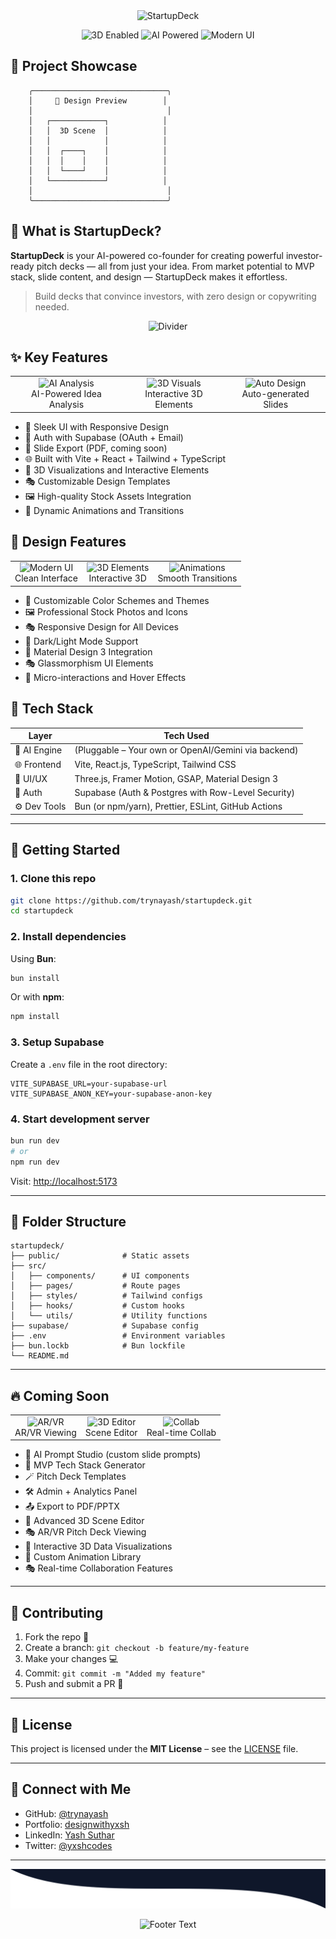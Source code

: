 <div align="center">
  <img src="https://readme-typing-svg.herokuapp.com?font=Fira+Code&weight=500&size=40&pause=1000&color=2E9AFE&center=true&vCenter=true&random=false&width=600&height=100&lines=🚀+StartupDeck;AI+Deck+Maker" alt="StartupDeck" />
</div>

<p align="center">
  <img src="https://img.shields.io/badge/3D-Enabled-2E9AFE?style=for-the-badge&logo=three.js&logoColor=white" alt="3D Enabled">
  <img src="https://img.shields.io/badge/AI-Powered-2E9AFE?style=for-the-badge&logo=openai&logoColor=white" alt="AI Powered">
  <img src="https://img.shields.io/badge/Modern-UI-2E9AFE?style=for-the-badge&logo=react&logoColor=white" alt="Modern UI">
</p>


## 🎯 Project Showcase

```ascii
    ╭──────────────────────────────╮
    │     🎨 Design Preview        │
    │                              │
    │   ┌────────────┐            │
    │   │  3D Scene  │            │
    │   │            │            │
    │   │  ┌────┐    │            │
    │   │  │    │    │            │
    │   │  └────┘    │            │
    │   └────────────┘            │
    │                              │
    ╰──────────────────────────────╯
```

## 🧠 What is StartupDeck?

**StartupDeck** is your AI-powered co-founder for creating powerful investor-ready pitch decks — all from just your idea. From market potential to MVP stack, slide content, and design — StartupDeck makes it effortless.

> Build decks that convince investors, with zero design or copywriting needed.

<div align="center">
  <img src="intersecting-waves-scattered.svg" alt="Divider" />
</div>

## ✨ Key Features

<div align="center">
  <table>
    <tr>
      <td align="center">
        <img src="https://img.shields.io/badge/AI%20Analysis-2E9AFE?style=for-the-badge" alt="AI Analysis">
        <br>AI-Powered Idea Analysis
      </td>
      <td align="center">
        <img src="https://img.shields.io/badge/3D%20Visuals-2E9AFE?style=for-the-badge" alt="3D Visuals">
        <br>Interactive 3D Elements
      </td>
      <td align="center">
        <img src="https://img.shields.io/badge/Auto%20Design-2E9AFE?style=for-the-badge" alt="Auto Design">
        <br>Auto-generated Slides
      </td>
    </tr>
  </table>
</div>

- 🎨 Sleek UI with Responsive Design
- 🔐 Auth with Supabase (OAuth + Email)
- 📄 Slide Export (PDF, coming soon)
- 🌐 Built with Vite + React + Tailwind + TypeScript
- 🎯 3D Visualizations and Interactive Elements
- 🎭 Customizable Design Templates
- 🖼️ High-quality Stock Assets Integration
- 🎪 Dynamic Animations and Transitions

## 🎨 Design Features

<div align="center">
  <table>
    <tr>
      <td align="center">
        <img src="https://img.shields.io/badge/Modern%20UI-2E9AFE?style=for-the-badge" alt="Modern UI">
        <br>Clean Interface
      </td>
      <td align="center">
        <img src="https://img.shields.io/badge/3D%20Elements-2E9AFE?style=for-the-badge" alt="3D Elements">
        <br>Interactive 3D
      </td>
      <td align="center">
        <img src="https://img.shields.io/badge/Animations-2E9AFE?style=for-the-badge" alt="Animations">
        <br>Smooth Transitions
      </td>
    </tr>
  </table>
</div>

- 🎨 Customizable Color Schemes and Themes
- 🖼️ Professional Stock Photos and Icons
- 🎭 Responsive Design for All Devices
- 🎪 Dark/Light Mode Support
- 🎨 Material Design 3 Integration
- 🎭 Glassmorphism UI Elements
- 🎪 Micro-interactions and Hover Effects

## 🔧 Tech Stack

| Layer         | Tech Used                                                |
|---------------|----------------------------------------------------------|
| 🧠 AI Engine   | (Pluggable – Your own or OpenAI/Gemini via backend)      |
| 🌐 Frontend   | Vite, React.js, TypeScript, Tailwind CSS                 |
| 🎨 UI/UX      | Three.js, Framer Motion, GSAP, Material Design 3         |
| 🔐 Auth       | Supabase (Auth & Postgres with Row-Level Security)       |
| ⚙️ Dev Tools  | Bun (or npm/yarn), Prettier, ESLint, GitHub Actions     |

---

## 🚀 Getting Started

### 1. Clone this repo
```bash
git clone https://github.com/trynayash/startupdeck.git
cd startupdeck
```

### 2. Install dependencies
Using **Bun**:
```bash
bun install
```
Or with **npm**:
```bash
npm install
```

### 3. Setup Supabase
Create a `.env` file in the root directory:
```env
VITE_SUPABASE_URL=your-supabase-url
VITE_SUPABASE_ANON_KEY=your-supabase-anon-key
```

### 4. Start development server
```bash
bun run dev
# or
npm run dev
```

Visit: [http://localhost:5173](http://localhost:5173)

---

## 🧩 Folder Structure

```
startupdeck/
├── public/              # Static assets
├── src/
│   ├── components/      # UI components
│   ├── pages/           # Route pages
│   ├── styles/          # Tailwind configs
│   ├── hooks/           # Custom hooks
│   └── utils/           # Utility functions
├── supabase/            # Supabase config
├── .env                 # Environment variables
├── bun.lockb            # Bun lockfile
└── README.md
```

---

## 🔥 Coming Soon

<div align="center">
  <table>
    <tr>
      <td align="center">
        <img src="https://img.shields.io/badge/AR/VR-2E9AFE?style=for-the-badge" alt="AR/VR">
        <br>AR/VR Viewing
      </td>
      <td align="center">
        <img src="https://img.shields.io/badge/3D%20Editor-2E9AFE?style=for-the-badge" alt="3D Editor">
        <br>Scene Editor
      </td>
      <td align="center">
        <img src="https://img.shields.io/badge/Collab-2E9AFE?style=for-the-badge" alt="Collab">
        <br>Real-time Collab
      </td>
    </tr>
  </table>
</div>

- 🎯 AI Prompt Studio (custom slide prompts)
- 🧠 MVP Tech Stack Generator
- 🪄 Pitch Deck Templates
- 🛠 Admin + Analytics Panel
- 📤 Export to PDF/PPTX
- 🎨 Advanced 3D Scene Editor
- 🎭 AR/VR Pitch Deck Viewing
- 🎪 Interactive 3D Data Visualizations
- 🎨 Custom Animation Library
- 🎭 Real-time Collaboration Features

---

## 🙌 Contributing

1. Fork the repo 🍴  
2. Create a branch: `git checkout -b feature/my-feature`  
3. Make your changes 💻  
4. Commit: `git commit -m "Added my feature"`  
5. Push and submit a PR 🚀

---

## 📄 License

This project is licensed under the **MIT License** – see the [LICENSE](LICENSE) file.

---

## 💬 Connect with Me

- GitHub: [@trynayash](https://github.com/trynayash)
- Portfolio: [designwithyxsh](https://github.com/trynayash)
- LinkedIn: [Yash Suthar](https://linkedin.com/in/yxshcodes)
- Twitter: [@yxshcodes](https://twitter.com/yxshcodes)

---

<div align="center">
  <img src="footer.svg" alt="Footer" />
</div>

<p align="center">
  <img src="https://readme-typing-svg.herokuapp.com?font=Fira+Code&weight=500&size=20&pause=1000&color=2E9AFE&center=true&vCenter=true&random=false&width=600&height=50&lines=💼+Built+by+Yash+Suthar;AI+Pitch+Deck+Creator" alt="Footer Text" />
</p>
